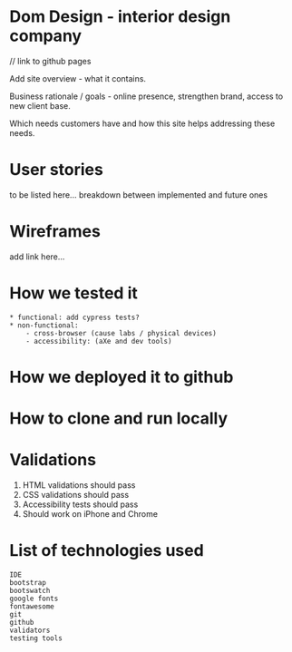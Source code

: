# Dom Design - interior design company

// link to github pages

Add site overview - what it contains.

Business rationale / goals - online presence, strengthen brand, access to new client base.

Which needs customers have and how this site helps addressing these needs.

# User stories

to be listed here...
breakdown between implemented and future ones

# Wireframes

add link here...



# How we tested it

    * functional: add cypress tests?
    * non-functional:
        - cross-browser (cause labs / physical devices)
        - accessibility: (aXe and dev tools)


# How we deployed it to github

# How to clone and run locally

# Validations

1. HTML validations should pass
2. CSS validations should pass
3. Accessibility tests should pass
4. Should work on iPhone and Chrome

# List of technologies used

    IDE
    bootstrap
    bootswatch
    google fonts
    fontawesome
    git
    github
    validators
    testing tools
